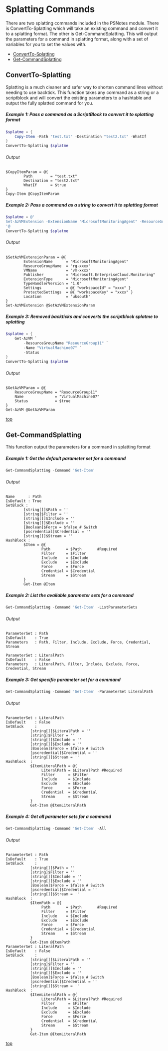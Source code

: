 # Splatting Commands
There are two splatting commands included in the PSNotes module. There is ConvertTo-Splatting which will take an existing command and convert it to a splatting format. The other is Get-CommandSplatting. This will output the parameters for a command in splatting format, along with a set of variables for you to set the values with. 

* [ConvertTo-Splatting](#ConvertTo-Splatting)
* [Get-CommandSplatting](#Get-CommandSplatting)

## ConvertTo-Splatting
Splatting is a much cleaner and safer way to shorten command lines without needing to use backtick. This function takes any command as a string or a scriptblock and will convert the existing parameters to a hashtable and output the fully splatted command for you.

##### Example 1: Pass a command as a ScriptBlock to convert it to splatting format
```powershell
$splatme = {
    Copy-Item -Path "test.txt" -Destination "test2.txt" -WhatIf
}
ConvertTo-Splatting $splatme
```
###### Output
```
$CopyItemParam = @{
        Path        = "test.txt"
        Destination = "test2.txt"
        WhatIf      = $true
}
Copy-Item @CopyItemParam
```

##### Example 2: Pass a command as a string to convert it to splatting format
```powershell
$splatme = @'
Set-AzVMExtension -ExtensionName "MicrosoftMonitoringAgent" -ResourceGroupName "rg-xxxx" -VMName "vm-xxxx" -Publisher "Microsoft.EnterpriseCloud.Monitoring" -ExtensionType "MicrosoftMonitoringAgent" -TypeHandlerVersion "1.0" -Settings @{"workspaceId" = "xxxx" } -ProtectedSettings @{"workspaceKey" = "xxxx"} -Location "uksouth"
'@
ConvertTo-Splatting $splatme
```
###### Output
```
$SetAzVMExtensionParam = @{
        ExtensionName      = "MicrosoftMonitoringAgent"
        ResourceGroupName  = "rg-xxxx"
        VMName             = "vm-xxxx"
        Publisher          = "Microsoft.EnterpriseCloud.Monitoring"
        ExtensionType      = "MicrosoftMonitoringAgent"
        TypeHandlerVersion = "1.0"
        Settings           = @{ "workspaceId" = "xxxx" }
        ProtectedSettings  = @{ "workspaceKey" = "xxxx" }
        Location           = "uksouth"
}
Set-AzVMExtension @SetAzVMExtensionParam
```
##### Example 3: Removed backticks and converts the scriptblock splatme to splatting
```powershell
$splatme = {
    Get-AzVM `
        -ResourceGroupName "ResourceGroup11" `
        -Name "VirtualMachine07" `
        -Status
}
ConvertTo-Splatting $splatme
```
###### Output
```
$GetAzVMParam = @{
    ResourceGroupName = "ResourceGroup11"
    Name              = "VirtualMachine07"
    Status            = $true
}
Get-AzVM @GetAzVMParam
```
[top](#splatting-commands)
## Get-CommandSplatting
This function output the parameters for a command in splatting format

##### Example 1: Get the default parameter set for a command
```powershell
Get-CommandSplatting -Command 'Get-Item'
```
###### Output
```
Name      : Path
IsDefault : True
SetBlock :
        [string[]]$Path = ''
        [string]$Filter = ''
        [string[]]$Include = ''
        [string[]]$Exclude = ''
        [Boolean]$Force = $false # Switch
        [pscredential]$Credential = ''
        [string[]]$Stream = ''
HashBlock :
        $Item = @{
                Path       = $Path       #Required
                Filter     = $Filter
                Include    = $Include
                Exclude    = $Exclude
                Force      = $Force
                Credential = $Credential
                Stream     = $Stream
        }
        Get-Item @Item
```

##### Example 2: List the available parameter sets for a command
```powershell
Get-CommandSplatting -Command 'Get-Item' -ListParameterSets
```
###### Output
```
ParameterSet : Path
IsDefault    : True
Parameters   : Path, Filter, Include, Exclude, Force, Credential, Stream

ParameterSet : LiteralPath
IsDefault    : False
Parameters   : LiteralPath, Filter, Include, Exclude, Force, Credential, Stream
```

##### Example 3: Get specific parameter set for a command
```powershell
Get-CommandSplatting -Command 'Get-Item' -ParameterSet LiteralPath
```
###### Output
```
ParameterSet : LiteralPath
IsDefault    : False
SetBlock     :
           [string[]]$LiteralPath = '' 
           [string]$Filter = '' 
           [string[]]$Include = ''
           [string[]]$Exclude = ''
           [Boolean]$Force = $false # Switch
           [pscredential]$Credential = ''
           [string[]]$Stream = ''
HashBlock  :
           $ItemLiteralPath = @{
                LiteralPath = $LiteralPath #Required
                Filter      = $Filter
                Include     = $Include
                Exclude     = $Exclude
                Force       = $Force
                Credential  = $Credential
                Stream      = $Stream
           }
           Get-Item @ItemLiteralPath
```

##### Example 4: Get all parameter sets for a command
```powershell
Get-CommandSplatting -Command 'Get-Item' -All
```
###### Output
```
ParameterSet : Path
IsDefault    : True
SetBlock     :
           [string[]]$Path = '' 
           [string]$Filter = '' 
           [string[]]$Include = '' 
           [string[]]$Exclude = '' 
           [Boolean]$Force = $false # Switch 
           [pscredential]$Credential = '' 
           [string[]]$Stream = ''
HashBlock  :
           $ItemPath = @{ 
                Path       = $Path       #Required 
                Filter     = $Filter 
                Include    = $Include 
                Exclude    = $Exclude
                Force      = $Force
                Credential = $Credential
                Stream     = $Stream
           }
           Get-Item @ItemPath
ParameterSet : LiteralPath
IsDefault    : False
SetBlock     :
           [string[]]$LiteralPath = ''
           [string]$Filter = ''
           [string[]]$Include = ''
           [string[]]$Exclude = ''
           [Boolean]$Force = $false # Switch
           [pscredential]$Credential = ''
           [string[]]$Stream = ''
HashBlock  :
           $ItemLiteralPath = @{
                LiteralPath = $LiteralPath #Required
                Filter      = $Filter
                Include     = $Include
                Exclude     = $Exclude
                Force       = $Force
                Credential  = $Credential
                Stream      = $Stream
           }
           Get-Item @ItemLiteralPath
```
[top](#splatting-commands)